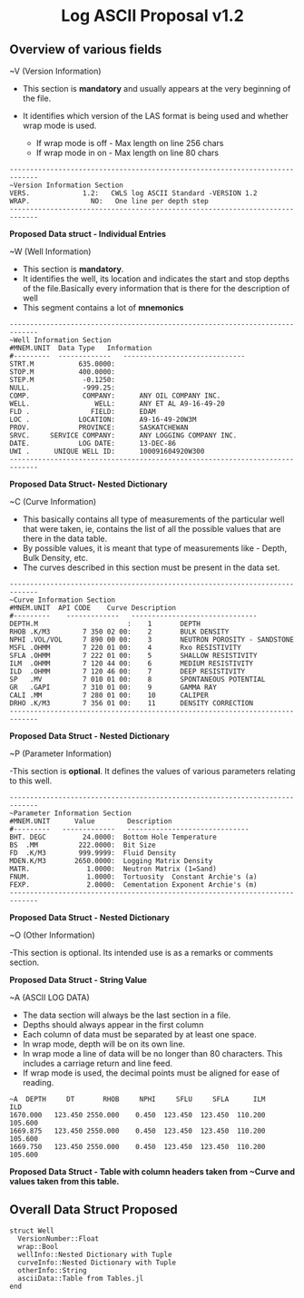 <div align="center">
    <h1>Log ASCII Proposal v1.2</h1>
</div>

<h2> Overview of various fields</h2>

~V (Version Information)

- This section is **mandatory** and usually appears at the very beginning of the file.
- It identifies which version of the LAS format is being used and whether
wrap mode is used.

    - If wrap mode is off - Max length on line 256 chars
    - If wrap mode in on - Max length on line 80 chars

```
-----------------------------------------------------------------------------
~Version Information Section
VERS.             1.2:   CWLS log ASCII Standard -VERSION 1.2
WRAP.               NO:   One line per depth step
-----------------------------------------------------------------------------
```
**Proposed Data struct - Individual Entries**

~W (Well Information)

- This section is **mandatory**.
- It identifies the well, its location and indicates the start and stop depths of the file.Basically every information that is there for the description of well
- This segment contains a lot of **mnemonics**
```
-----------------------------------------------------------------------------
~Well Information Section
#MNEM.UNIT	Data Type	Information  
#---------	-------------	------------------------------
STRT.M           635.0000:
STOP.M           400.0000:
STEP.M            -0.1250:
NULL.             -999.25:
COMP.             COMPANY:      ANY OIL COMPANY INC.
WELL.                WELL:      ANY ET AL A9-16-49-20
FLD .               FIELD:      EDAM
LOC .            LOCATION:      A9-16-49-20W3M
PROV.            PROVINCE:      SASKATCHEWAN
SRVC.     SERVICE COMPANY:      ANY LOGGING COMPANY INC.
DATE.            LOG DATE:      13-DEC-86
UWI .      UNIQUE WELL ID:      100091604920W300
-----------------------------------------------------------------------------
```
**Proposed Data Struct- Nested Dictionary**

~C (Curve Information)
- This basically contains all type of measurements of the particular well that were taken, ie, contains the list of all the possible values that are there in the data table.
- By possible values, it is meant that type of measurements like - Depth, Bulk Density, etc.
- The curves described in this section must be present in the data set.
```
-----------------------------------------------------------------------------
~Curve Information Section
#MNEM.UNIT	API CODE	Curve Description	
#---------    -------------   -------------------------------
DEPTH.M                      :    1       DEPTH
RHOB .K/M3        7 350 02 00:    2       BULK DENSITY
NPHI .VOL/VOL     7 890 00 00:    3       NEUTRON POROSITY - SANDSTONE
MSFL .OHMM        7 220 01 00:    4       Rxo RESISTIVITY
SFLA .OHMM        7 222 01 00:    5       SHALLOW RESISTIVITY
ILM  .OHMM        7 120 44 00:    6       MEDIUM RESISTIVITY
ILD  .OHMM        7 120 46 00:    7       DEEP RESISTIVITY
SP   .MV          7 010 01 00:    8       SPONTANEOUS POTENTIAL
GR   .GAPI        7 310 01 00:    9       GAMMA RAY
CALI .MM          7 280 01 00:    10      CALIPER
DRHO .K/M3        7 356 01 00:    11      DENSITY CORRECTION
-----------------------------------------------------------------------------
```
**Proposed Data Struct - Nested Dictionary**

~P (Parameter Information)

-This section is **optional**. It defines the values of various parameters relating to this well.
```
-----------------------------------------------------------------------------
~Parameter Information Section
#MNEM.UNIT      Value        Description
#---------   -------------   ------------------------------
BHT. DEGC         24.0000:  Bottom Hole Temperature
BS  .MM          222.0000:  Bit Size
FD  .K/M3        999.9999:  Fluid Density
MDEN.K/M3       2650.0000:  Logging Matrix Density
MATR.              1.0000:  Neutron Matrix (1=Sand)
FNUM.              1.0000:  Tortuosity  Constant Archie's (a)
FEXP.              2.0000:  Cementation Exponent Archie's (m)
-----------------------------------------------------------------------------
```
**Proposed Data Struct - Nested Dictionary**

~O (Other Information)

-This section is  optional. Its intended use is as a remarks or comments section.

**Proposed Data Struct - String Value**

~A (ASCII LOG DATA)

- The data section will always be the last section in a file.
- Depths should always appear in the first column
- Each column of data must be separated by at least one space.
- In wrap mode, depth will be on its own line.
- In wrap mode a line of data will be no longer than 80 characters. This
includes a carriage return and line feed.
- If wrap mode is used, the decimal points must be aligned for ease of
reading.
```
~A  DEPTH     DT       RHOB     NPHI     SFLU     SFLA      ILM      ILD
1670.000   123.450 2550.000    0.450  123.450  123.450  110.200  105.600
1669.875   123.450 2550.000    0.450  123.450  123.450  110.200  105.600
1669.750   123.450 2550.000    0.450  123.450  123.450  110.200  105.600
```
**Proposed Data Struct - Table with column headers taken from ~Curve and values taken from this table.**

<h2>Overall Data Struct Proposed</h2>

```
struct Well
  VersionNumber::Float
  wrap::Bool
  wellInfo::Nested Dictionary with Tuple
  curveInfo::Nested Dictionary with Tuple
  otherInfo::String
  asciiData::Table from Tables.jl
end
```